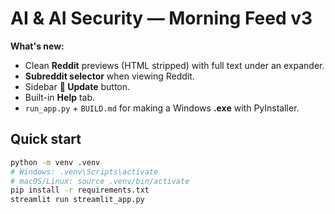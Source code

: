 # AI & AI Security — Morning Feed v3

**What's new:**
- Clean **Reddit** previews (HTML stripped) with full text under an expander.
- **Subreddit selector** when viewing Reddit.
- Sidebar **🔄 Update** button.
- Built-in **Help** tab.
- `run_app.py` + `BUILD.md` for making a Windows **.exe** with PyInstaller.

## Quick start

```bash
python -m venv .venv
# Windows: .venv\Scripts\activate
# macOS/Linux: source .venv/bin/activate
pip install -r requirements.txt
streamlit run streamlit_app.py
```
